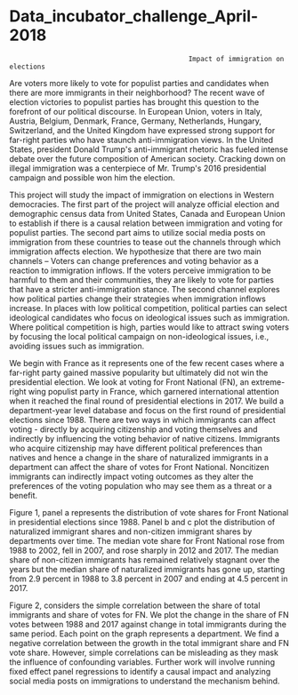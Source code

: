 # Data_incubator_challenge_April-2018
                                                 Impact of immigration on elections

Are voters more likely to vote for populist parties and candidates when there are more immigrants in their neighborhood? The recent wave of election victories to populist parties has brought this question to the forefront of our political discourse. In European Union, voters in Italy, Austria, Belgium, Denmark, France, Germany, Netherlands, Hungary, Switzerland, and the United Kingdom have expressed strong support for far-right parties who have staunch anti-immigration views. In the United States, president Donald Trump's anti-immigrant rhetoric has fueled intense debate over the future composition of American society. Cracking down on illegal immigration was a centerpiece of Mr. Trump's 2016 presidential campaign and possible won him the election.

This project will study the impact of immigration on elections in Western democracies. The first part of the project will analyze official election and demographic census data from United States, Canada and European Union to establish if there is a causal relation between immigration and voting for populist parties. The second part aims to utilize social media posts on immigration from these countries to tease out the channels through which immigration affects election. We hypothesize that there are two main channels – Voters can change preferences and voting behavior as a reaction to immigration inflows. If the voters perceive immigration to be harmful to them and their communities, they are likely to vote for parties that have a stricter anti-immigration stance. The second channel explores how political parties change their strategies when immigration inflows increase. In places with low political competition, political parties can select ideological candidates who focus on ideological issues such as immigration. Where political competition is high, parties would like to attract swing voters by focusing the local political campaign on non-ideological issues, i.e., avoiding issues such as immigration.

We begin with France as it represents one of the few recent cases where a far-right party gained massive popularity but ultimately did not win the presidential election. We look at voting for Front National (FN), an extreme-right wing populist party in France, which garnered international attention when it reached the final round of presidential elections in 2017. We build a department-year level database and focus on the first round of presidential elections since 1988. There are two ways in which immigrants can affect voting - directly by acquiring citizenship and voting themselves and indirectly by influencing the voting behavior of native citizens. Immigrants who acquire citizenship may have different political preferences than natives and hence a change in the share of naturalized immigrants in a department can affect the share of votes for Front National. Noncitizen immigrants can indirectly impact voting outcomes as they alter the preferences of the voting population who may see them as a threat or a benefit.

Figure 1, panel a represents the distribution of vote shares for Front National in presidential elections since 1988. Panel b and c plot the distribution of naturalized immigrant shares and non-citizen immigrant shares by departments over time. The median vote share for Front National rose from 1988 to 2002, fell in 2007, and rose sharply in 2012 and 2017. The median share of non-citizen immigrants has remained relatively stagnant over the years but the median share of naturalized immigrants has gone up, starting from 2.9 percent in 1988 to 3.8 percent in 2007 and ending at 4.5 percent in 2017. 

Figure 2, considers the simple correlation between the share of total immigrants and share of votes for FN. We plot the change in the share of FN votes between 1988 and 2017 against change in total immigrants during the same period. Each point on the graph represents a department. We find a negative correlation between the growth in the total immigrant share and FN vote share. However, simple correlations can be misleading as they mask the influence of confounding variables. Further work will involve running fixed effect panel regressions to identify a causal impact and analyzing social media posts on immigrations to understand the mechanism behind.
